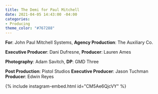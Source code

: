 ```yaml
---
title: The Demi for Paul Mitchell
date: 2021-04-05 14:43:00 -04:00
categories:
- Producing
theme_color: "#767288"
---
```


**For**: John Paul Mitchell Systems, 
**Agency Production**: The Auxiliary Co.

**Executive Producer**: Dani Dufresne, 
**Producer**: Lauren Ames

**Photography**: Adam Savitch, 
**DP**: GMD Three

**Post Production**: Pistol Studios
**Executive Producer**: Jason Tuchman
**Producer**: Edwin Reyes

{% include instagram-embed.html id="CM5Ae6QjcVY" %}
